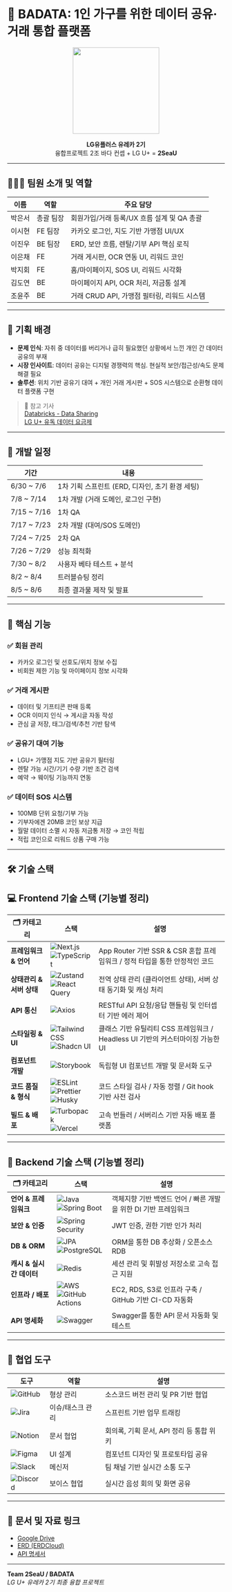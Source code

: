# 📡 BADATA: 1인 가구를 위한 데이터 공유·거래 통합 플랫폼


<div align="center">
<img src="https://github.com/user-attachments/assets/02721348-01fc-458d-aba8-f66654e625a7" width="200" />
  
**LG유플러스 유레카 2기**  
융합프로젝트 2조 바다 컨셉 + LG U+ = **2SeaU**
</div> 

---

## 🧑‍🤝‍🧑 팀원 소개 및 역할

| 이름   | 역할        | 주요 담당 |
|--------|-------------|-----------|
| 박은서 | 총괄 팀장   | 회원가입/거래 등록/UX 흐름 설계 및 QA 총괄 |
| 이시현 | FE 팀장     | 카카오 로그인, 지도 기반 가맹점 UI/UX |
| 이진우 | BE 팀장     | ERD, 보안 흐름, 렌탈/기부 API 핵심 로직 |
| 이은채 | FE          | 거래 게시판, OCR 연동 UI, 리워드 코인 |
| 박지회 | FE          | 홈/마이페이지, SOS UI, 리워드 시각화 |
| 김도연 | BE          | 마이페이지 API, OCR 처리, 저금통 설계 |
| 조윤주 | BE          | 거래 CRUD API, 가맹점 필터링, 리워드 시스템 |

---

## 🧠 기획 배경

- **문제 인식**: 자취 중 데이터를 버리거나 급히 필요했던 상황에서 느낀 개인 간 데이터 공유의 부재
- **시장 인사이트**: 데이터 공유는 디지털 경쟁력의 핵심. 현실적 보안/접근성/속도 문제 해결 필요
- **솔루션**: 위치 기반 공유기 대여 + 개인 거래 게시판 + SOS 시스템으로 순환형 데이터 플랫폼 구현

> 📎 참고 기사  
> [Databricks - Data Sharing](https://www.databricks.com/kr/glossary/data-sharing)  
> [LG U+ 유독 데이터 요금제](https://www.lguplus.com/mobile/plan/addon/addon-data/Z202211243)

---

## 📅 개발 일정

| 기간        | 내용 |
|-------------|------|
| 6/30 ~ 7/6  | 1차 기획 스프린트 (ERD, 디자인, 초기 환경 세팅) |
| 7/8 ~ 7/14  | 1차 개발 (거래 도메인, 로그인 구현) |
| 7/15 ~ 7/16 | 1차 QA |
| 7/17 ~ 7/23 | 2차 개발 (대여/SOS 도메인) |
| 7/24 ~ 7/25 | 2차 QA |
| 7/26 ~ 7/29 | 성능 최적화 |
| 7/30 ~ 8/2  | 사용자 베타 테스트 + 분석 |
| 8/2 ~ 8/4   | 트러블슈팅 정리 |
| 8/5 ~ 8/6   | 최종 결과물 제작 및 발표 |

---

## 🧩 핵심 기능

### ✅ 회원 관리
- 카카오 로그인 및 선호도/위치 정보 수집
- 비회원 제한 기능 및 마이페이지 정보 시각화

### ✅ 거래 게시판
- 데이터 및 기프티콘 판매 등록
- OCR 이미지 인식 → 게시글 자동 작성
- 관심 글 저장, 태그/검색/추천 기반 탐색

### ✅ 공유기 대여 기능
- LGU+ 가맹점 지도 기반 공유기 필터링
- 렌탈 가능 시간/기기 수량 기반 조건 검색
- 예약 → 웨이팅 기능까지 연동

### ✅ 데이터 SOS 시스템
- 100MB 단위 요청/기부 가능
- 기부자에겐 20MB 코인 보상 지급
- 월말 데이터 소멸 시 자동 저금통 저장 → 코인 적립
- 적립 코인으로 리워드 상품 구매 가능

---

## 🛠 기술 스택

## 💻 Frontend 기술 스택 (기능별 정리)

| 🗂️ 카테고리 | 스택 | 설명 |
|------------|------|------|
| **프레임워크 & 언어** | ![Next.js](https://img.shields.io/badge/Next.js-000000?logo=nextdotjs&logoColor=white)<br>![TypeScript](https://img.shields.io/badge/TypeScript-3178C6?logo=typescript&logoColor=white) | App Router 기반 SSR & CSR 혼합 프레임워크 / 정적 타입을 통한 안정적인 코드 |
| **상태관리 & 서버 상태** | ![Zustand](https://img.shields.io/badge/Zustand-000000?logo=Zustand&logoColor=white)<br>![React Query](https://img.shields.io/badge/React_Query-FF4154?logo=reactquery&logoColor=white) | 전역 상태 관리 (클라이언트 상태), 서버 상태 동기화 및 캐싱 처리 |
| **API 통신** | ![Axios](https://img.shields.io/badge/Axios-5A29E4?logo=axios&logoColor=white) | RESTful API 요청/응답 핸들링 및 인터셉터 기반 에러 제어 |
| **스타일링 & UI** | ![Tailwind CSS](https://img.shields.io/badge/TailwindCSS-06B6D4?logo=tailwindcss&logoColor=white)<br>![Shadcn UI](https://img.shields.io/badge/Shadcn_UI-111827?logo=react&logoColor=white) | 클래스 기반 유틸리티 CSS 프레임워크 / Headless UI 기반의 커스터마이징 가능한 UI |
| **컴포넌트 개발** | ![Storybook](https://img.shields.io/badge/Storybook-FF4785?logo=storybook&logoColor=white) | 독립형 UI 컴포넌트 개발 및 문서화 도구 |
| **코드 품질 & 형식** | ![ESLint](https://img.shields.io/badge/ESLint-4B32C3?logo=eslint&logoColor=white)<br>![Prettier](https://img.shields.io/badge/Prettier-F7B93E?logo=prettier&logoColor=black)<br>![Husky](https://img.shields.io/badge/Husky-000000?logo=git&logoColor=white) | 코드 스타일 검사 / 자동 정렬 / Git hook 기반 사전 검사 |
| **빌드 & 배포** | ![Turbopack](https://img.shields.io/badge/Turbopack-000000?logo=vercel&logoColor=white)<br>![Vercel](https://img.shields.io/badge/Vercel-000000?logo=vercel&logoColor=white) | 고속 번들러 / 서버리스 기반 자동 배포 플랫폼 |

---

## 🔧 Backend 기술 스택 (기능별 정리)

| 🗂️ 카테고리 | 스택 | 설명 |
|------------|------|------|
| **언어 & 프레임워크** | ![Java](https://img.shields.io/badge/Java_17-007396?logo=openjdk&logoColor=white)<br>![Spring Boot](https://img.shields.io/badge/Spring_Boot-6DB33F?logo=springboot&logoColor=white) | 객체지향 기반 백엔드 언어 / 빠른 개발을 위한 DI 기반 프레임워크 |
| **보안 & 인증** | ![Spring Security](https://img.shields.io/badge/Spring_Security-6DB33F?logo=springsecurity&logoColor=white) | JWT 인증, 권한 기반 인가 처리 |
| **DB & ORM** | ![JPA](https://img.shields.io/badge/JPA-orange?logo=hibernate&logoColor=white)<br>![PostgreSQL](https://img.shields.io/badge/PostgreSQL-4169E1?logo=postgresql&logoColor=white) | ORM을 통한 DB 추상화 / 오픈소스 RDB |
| **캐시 & 실시간 데이터** | ![Redis](https://img.shields.io/badge/Redis-DC382D?logo=redis&logoColor=white) | 세션 관리 및 휘발성 저장소로 고속 접근 지원 |
| **인프라 / 배포** | ![AWS](https://img.shields.io/badge/AWS_EC2_RDS_S3-232F3E?logo=amazonaws&logoColor=white)<br>![GitHub Actions](https://img.shields.io/badge/GitHub_Actions-2088FF?logo=githubactions&logoColor=white) | EC2, RDS, S3로 인프라 구축 / GitHub 기반 CI-CD 자동화 |
| **API 명세화** | ![Swagger](https://img.shields.io/badge/Swagger-85EA2D?logo=swagger&logoColor=black) | Swagger를 통한 API 문서 자동화 및 테스트 |

---

## 🤝 협업 도구

| 도구 | 역할 | 설명 |
|------|------|------|
| ![GitHub](https://img.shields.io/badge/GitHub-181717?logo=github&logoColor=white) | 형상 관리 | 소스코드 버전 관리 및 PR 기반 협업 |
| ![Jira](https://img.shields.io/badge/Jira-0052CC?logo=jira&logoColor=white) | 이슈/태스크 관리 | 스프린트 기반 업무 트래킹 |
| ![Notion](https://img.shields.io/badge/Notion-000000?logo=notion&logoColor=white) | 문서 협업 | 회의록, 기획 문서, API 정리 등 통합 위키 |
| ![Figma](https://img.shields.io/badge/Figma-F24E1E?logo=figma&logoColor=white) | UI 설계 | 컴포넌트 디자인 및 프로토타입 공유 |
| ![Slack](https://img.shields.io/badge/Slack-4A154B?logo=slack&logoColor=white) | 메신저 | 팀 채널 기반 실시간 소통 도구 |
| ![Discord](https://img.shields.io/badge/Discord-5865F2?logo=discord&logoColor=white) | 보이스 협업 | 실시간 음성 회의 및 화면 공유 |


---

## 📎 문서 및 자료 링크

- [Google Drive](https://drive.google.com/drive/folders/1aFjriUQpHDcrI7Rt68YGSPTwnH0dJ4bn?pli=1)
- [ERD (ERDCloud)](https://www.erdcloud.com/d/NnvfEkHaQgXSXHWCm)
- [API 명세서](https://www.notion.so/API-225672106a2081389214daa0b7ed286d?source=copy_link)
---

**Team 2SeaU / BADATA**  
_LG U+ 유레카 2기 최종 융합 프로젝트_

